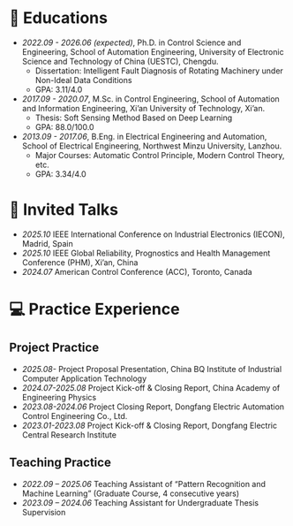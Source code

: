 # 📖 Educations
- *2022.09 - 2026.06 (expected)*, Ph.D. in Control Science and Engineering, School of Automation Engineering, University of Electronic Science and Technology of China (UESTC), Chengdu.
  - Dissertation: Intelligent Fault Diagnosis of Rotating Machinery under Non-Ideal Data Conditions
  - GPA: 3.11/4.0
- *2017.09 - 2020.07*, M.Sc. in Control Engineering, School of Automation and Information Engineering, Xi’an University of Technology, Xi’an.
  - Thesis: Soft Sensing Method Based on Deep Learning
  - GPA: 88.0/100.0
- *2013.09 - 2017.06*, B.Eng. in Electrical Engineering and Automation, School of Electrical Engineering, Northwest Minzu University, Lanzhou.
  - Major Courses: Automatic Control Principle, Modern Control Theory, etc.
  - GPA: 3.34/4.0

# 💬 Invited Talks
- *2025.10* IEEE International Conference on Industrial Electronics (IECON), Madrid, Spain
- *2025.10* IEEE Global Reliability, Prognostics and Health Management Conference (PHM), Xi’an, China
- *2024.07* American Control Conference (ACC), Toronto, Canada

# 💻 Practice Experience
## Project Practice
- *2025.08-* Project Proposal Presentation, China BQ Institute of Industrial Computer Application Technology
- *2024.07-2025.08* Project Kick-off & Closing Report, China Academy of Engineering Physics
- *2023.08-2024.06* Project Closing Report, Dongfang Electric Automation Control Engineering Co., Ltd.
- *2023.01-2023.08* Project Kick-off & Closing Report, Dongfang Electric Central Research Institute

## Teaching Practice
- *2022.09 – 2025.06* Teaching Assistant of “Pattern Recognition and Machine Learning” (Graduate Course, 4 consecutive years)
- *2023.09 – 2024.06* Teaching Assistant for Undergraduate Thesis Supervision
